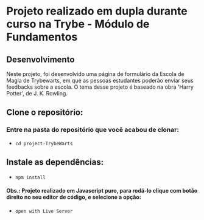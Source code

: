 # Projeto realizado em dupla durante curso na Trybe - Módulo de Fundamentos

## Desenvolvimento
Neste projeto, foi desenvolvido uma página de formulário da Escola de Magia de Trybewarts, em que as pessoas estudantes poderão enviar seus feedbacks sobre a escola. O tema desse projeto é baseado na obra 'Harry Potter', de J. K. Rowling.

## Clone o repositório: 
### Entre na pasta do repositório que você acabou de clonar:
 - `cd project-TrybeWarts`

## Instale as dependências:
 - `npm install`

#### Obs.: Projeto realizado em Javascript puro, para rodá-lo clique com botão direito no seu editor de código, e selecione a opção:
- `open with Live Server`

